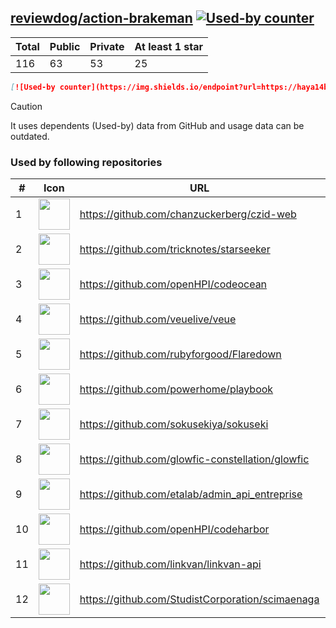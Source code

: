 





## [reviewdog/action-brakeman](https://github.com/reviewdog/action-brakeman) [![Used-by counter](https://img.shields.io/endpoint?url=https://haya14busa.github.io/github-used-by/data/reviewdog/action-brakeman/shieldsio.json)](https://github.com/haya14busa/github-used-by/tree/main/repo/reviewdog/action-brakeman)

| Total | Public | Private | At least 1 star
| ----- | ------ | ------- | ---------------
| 116 | 63 | 53 | 25 |

```md
[![Used-by counter](https://img.shields.io/endpoint?url=https://haya14busa.github.io/github-used-by/data/reviewdog/action-brakeman/shieldsio.json)](https://github.com/haya14busa/github-used-by/tree/main/repo/reviewdog/action-brakeman)
```

> [!CAUTION]
> It uses dependents (Used-by) data from GitHub and usage data can be outdated.

### Used by following repositories

| # | Icon | URL | Stars |
| -- | -- | -- | -- | 
|1|<img src="https://github.com/chanzuckerberg.png" width=50 height=50>|https://github.com/chanzuckerberg/czid-web|87|
|2|<img src="https://github.com/tricknotes.png" width=50 height=50>|https://github.com/tricknotes/starseeker|82|
|3|<img src="https://github.com/openHPI.png" width=50 height=50>|https://github.com/openHPI/codeocean|69|
|4|<img src="https://github.com/veuelive.png" width=50 height=50>|https://github.com/veuelive/veue|55|
|5|<img src="https://github.com/rubyforgood.png" width=50 height=50>|https://github.com/rubyforgood/Flaredown|44|
|6|<img src="https://github.com/powerhome.png" width=50 height=50>|https://github.com/powerhome/playbook|36|
|7|<img src="https://github.com/sokusekiya.png" width=50 height=50>|https://github.com/sokusekiya/sokuseki|24|
|8|<img src="https://github.com/glowfic-constellation.png" width=50 height=50>|https://github.com/glowfic-constellation/glowfic|19|
|9|<img src="https://github.com/etalab.png" width=50 height=50>|https://github.com/etalab/admin_api_entreprise|11|
|10|<img src="https://github.com/openHPI.png" width=50 height=50>|https://github.com/openHPI/codeharbor|8|
|11|<img src="https://github.com/linkvan.png" width=50 height=50>|https://github.com/linkvan/linkvan-api|6|
|12|<img src="https://github.com/StudistCorporation.png" width=50 height=50>|https://github.com/StudistCorporation/scimaenaga|6|
